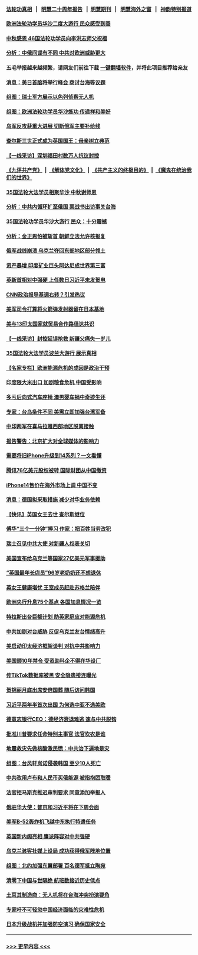 #### [法轮功真相](https://github.com/gfw-breaker/truth/blob/master/README.md?t=0) &nbsp;&nbsp;|&nbsp;&nbsp; [明慧二十周年报告](https://github.com/gfw-breaker/mh-reports/blob/master/README.md?t=0) &nbsp;&nbsp;|&nbsp;&nbsp;[明慧期刊](https://github.com/gfw-breaker/mh-qikan) &nbsp;&nbsp;|&nbsp;&nbsp; [明慧海外之窗](https://github.com/gfw-breaker/mh-news/blob/master/README.md?t=0) &nbsp;&nbsp;|&nbsp;&nbsp; [神韵特别报道](https://github.com/gfw-breaker/mh-news/blob/master/shenyun.md?t=0)
#### [欧洲法轮功学员华沙二度大游行 民众感受到善](../pages/nsc418/n13821974.md?t=09111001) 
#### [中秋感恩 46国法轮功学员向李洪志师父祝福](../pages/nsc418/n13817862.md?t=09111001) 
#### [分析：中俄间谍有不同 中共对欧洲威胁更大](../pages/nsc418/n13821320.md?t=09111001) 
#### 五毛举报越来越频繁，请网友们前往下载 [一键翻墙软件](https://github.com/gfw-breaker/ssr-accounts)，并将此项目推荐给亲友
#### [消息：美日首脑将举行峰会 商讨台海等议题](../pages/nsc418/n13821913.md?t=09111001) 
#### [组图：瑞士军方展示以色列侦察无人机](../pages/nsc418/n13821416.md?t=09111001) 
#### [组图：欧洲法轮功学员华沙炼功 传递祥和美好](../pages/nsc418/n13821192.md?t=09111001) 
#### [乌军反攻获重大进展 切断俄军主要补给线](../pages/nsc418/n13821846.md?t=09111001) 
#### [查尔斯三世正式成为英国国王：母亲树立典范](../pages/nsc418/n13821779.md?t=09111001) 
#### [【一线采访】深圳福田村数万人抗议封控](../pages/nsc418/n13821333.md?t=09111001) 
#### [《九评共产党》](https://github.com/begood0513/9ping.md/blob/master/README.md) &nbsp;|&nbsp; [《解体党文化》](../../../../jtdwh.md/blob/master/README.md)  &nbsp;|&nbsp; [《共产主义的终极目的》](../../../../gczydzjmd.md/blob/master/README.md) &nbsp;|&nbsp; [《魔鬼在统治我们的世界》](../../../../mgztzwmdsj.md/blob/master/README.md) 
#### [35国法轮大法学员相聚华沙 中秋谢师恩](../pages/nsc418/n13821158.md?t=09111001) 
#### [分析：中共内循环扩至俄国 栗战书出访事关台海](../pages/nsc418/n13821414.md?t=09111001) 
#### [35国法轮功学员华沙大游行 民众：十分震撼](../pages/nsc418/n13821449.md?t=09111001) 
#### [分析：金正恩怕被斩首 朝鲜立法允许核报复](../pages/nsc418/n13821341.md?t=09111001) 
#### [俄军战线崩溃 乌克兰夺回东部地区部分领土](../pages/nsc418/n13821303.md?t=09111001) 
#### [资产暴增 印度矿业巨头阿达尼成世界第三富](../pages/nsc418/n13821301.md?t=09111001) 
#### [英新首相对中强硬 上任数日习近平未发贺电](../pages/nsc418/n13821291.md?t=09111001) 
#### [CNN政治报导基调右转？引发热议](../pages/nsc418/n13821055.md?t=09111001) 
#### [美军司令打算将火箭弹发射器留在日本基地](../pages/nsc418/n13821015.md?t=09111001) 
#### [美与13印太国家就贸易合作路径达共识](../pages/nsc418/n13821092.md?t=09111001) 
#### [【一线采访】封控延误抢救 新疆父痛失一岁儿](../pages/nsc418/n13820955.md?t=09111001) 
#### [35国法轮大法学员波兰大游行 展示真相](../pages/nsc418/n13821164.md?t=09111001) 
#### [【名家专栏】欧洲能源危机的成因是政治干预](../pages/nsc418/n13821114.md?t=09111001) 
#### [印度限大米出口 加剧粮食危机 中国受影响](../pages/nsc418/n13821107.md?t=09111001) 
#### [多亏后向式汽车座椅 澳男婴车祸中奇迹生还](../pages/nsc418/n13820776.md?t=09111001) 
#### [专家：台乌条件不同 美需立即加强台湾军备](../pages/nsc418/n13820912.md?t=09111001) 
#### [中印两军在喜马拉雅西部地区脱离接触](../pages/nsc418/n13820827.md?t=09111001) 
#### [报告警告：北京扩大对全球媒体的影响力](../pages/nsc418/n13820838.md?t=09111001) 
#### [需要将旧iPhone升级到14系列？一文看懂](../pages/nsc418/n13820414.md?t=09111001) 
#### [腾讯76亿美元股权被转 国际财团从中国撤资](../pages/nsc418/n13820286.md?t=09111001) 
#### [iPhone14售价在海外市场上调 中国不变](../pages/nsc418/n13820296.md?t=09111001) 
#### [消息：德国拟采取措施 减少对华业务依赖](../pages/nsc418/n13820258.md?t=09111001) 
#### [【快讯】英国女王去世 查尔斯继位](../pages/nsc418/n13820279.md?t=09111001) 
#### [傅华“三个一分钟”捧习 作家：把百姓当劳改犯](../pages/nsc418/n13820089.md?t=09111001) 
#### [瑞士召见中共大使 对新疆人权表关切](../pages/nsc418/n13820200.md?t=09111001) 
#### [美国宣布给乌克兰等国家27亿美元军事援助](../pages/nsc418/n13820237.md?t=09111001) 
#### [“英国最年长店员”96岁老奶奶还不想退休](../pages/nsc418/n13819912.md?t=09111001) 
#### [英女王健康堪忧 王室成员赶赴苏格兰陪伴](../pages/nsc418/n13820223.md?t=09111001) 
#### [欧洲央行升息75个基点 各国加息情况一览](../pages/nsc418/n13820185.md?t=09111001) 
#### [特拉斯出台巨额计划 助英家庭应对能源危机](../pages/nsc418/n13820087.md?t=09111001) 
#### [中共加剧对台威胁 反促乌克兰友台情绪高升](../pages/nsc418/n13819946.md?t=09111001) 
#### [美启动印太经济框架谈判 对抗中共影响力](../pages/nsc418/n13819753.md?t=09111001) 
#### [美国颁10年禁令 受资助科企不得在华设厂](../pages/nsc418/n13819710.md?t=09111001) 
#### [传TikTok数据库被黑 安全隐患接连曝光](../pages/nsc418/n13819725.md?t=09111001) 
#### [贺锦丽月底出席安倍国葬 随后访问韩国](../pages/nsc418/n13819565.md?t=09111001) 
#### [习近平两年半首次出国 为何选中亚不选美欧](../pages/nsc418/n13819361.md?t=09111001) 
#### [德意志银行CEO：德经济衰退难逃 速与中共脱钩](../pages/nsc418/n13819503.md?t=09111001) 
#### [批准川普要求任命特别主事官 法官坎农是谁](../pages/nsc418/n13819421.md?t=09111001) 
#### [地震救灾先做核酸激民愤：中共治下遍地是灾](../pages/nsc418/n13819273.md?t=09111001) 
#### [组图：台风轩岚诺侵袭韩国 至少10人死亡](../pages/nsc418/n13819143.md?t=09111001) 
#### [中共改用卢布和人民币买俄能源 被指抱团取暖](../pages/nsc418/n13819425.md?t=09111001) 
#### [法官拒马斯克推迟审判要求 同意添加举报人](../pages/nsc418/n13819369.md?t=09111001) 
#### [俄驻华大使：普京和习近平将在下周会面](../pages/nsc418/n13819344.md?t=09111001) 
#### [美军B-52轰炸机飞越中东执行特遣任务](../pages/nsc418/n13819198.md?t=09111001) 
#### [英国新内阁亮相 鹰派阵容对中共强硬](../pages/nsc418/n13819202.md?t=09111001) 
#### [乌克兰骇客社媒上设局 成功获得俄军阵地位置](../pages/nsc418/n13818964.md?t=09111001) 
#### [组图：北约加强东翼部署 百名德军抵立陶宛](../pages/nsc418/n13818476.md?t=09111001) 
#### [清零下中国与世隔绝 航班数接近历史低点](../pages/nsc418/n13819052.md?t=09111001) 
#### [土耳其制造商：无人机将在台海冲突扮演要角](../pages/nsc418/n13819040.md?t=09111001) 
#### [专家吁不可轻忽中国经济面临的灾难性危机](../pages/nsc418/n13818967.md?t=09111001) 
#### [日本升级战机并加强防空演习 确保国家安全](../pages/nsc418/n13818955.md?t=09111001) 

----
#### [ >>> 更早内容 <<< ](../indexes/nsc418-earlier.md)
